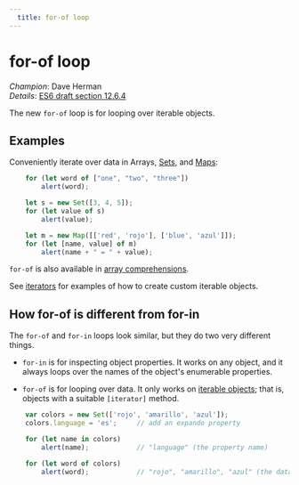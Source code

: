```yaml
---
  title: for-of loop
---
```


# for-of loop

*Champion*: Dave Herman<br/>
*Details*: [ES6 draft section 12.6.4](http://people.mozilla.org/~jorendorff/es6-draft.html#sec-12.6.4) 

The new `for-of` loop is for looping over iterable objects.

## Examples

Conveniently iterate over data in Arrays, [Sets](../map-set), and [Maps](../map-set):

```javascript
    for (let word of ["one", "two", "three"])
        alert(word);

    let s = new Set([3, 4, 5]);
    for (let value of s)
        alert(value);

    let m = new Map([['red', 'rojo'], ['blue', 'azul']]);
    for (let [name, value] of m)
        alert(name + " = " + value);
```

`for-of` is also available in [array comprehensions](../array-comprehensions).

See [iterators](../iterators) for examples of how to create custom iterable objects.

## How for-of is different from for-in

The `for-of` and `for-in` loops look similar, but they do two very different things.

* `for-in` is for inspecting object properties. It works on any object, and it always loops over the names of the object's enumerable properties.

* `for-of` is for looping over data. It only works on [iterable objects](../iterators); that is, objects with a suitable `[iterator]` method.

```javascript
    var colors = new Set(['rojo', 'amarillo', 'azul']);
    colors.language = 'es';     // add an expando property

    for (let name in colors)
        alert(name);            // "language" (the property name)

    for (let word of colors)
        alert(word);            // "rojo", "amarillo", "azul" (the data)
```
